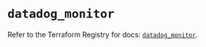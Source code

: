 # `datadog_monitor`

Refer to the Terraform Registry for docs: [`datadog_monitor`](https://registry.terraform.io/providers/datadog/datadog/3.78.0/docs/resources/monitor).
